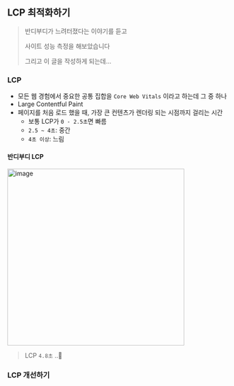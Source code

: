 ## LCP 최적화하기

> 반디부디가 느려터졌다는 이야기를 듣고
> 
> 사이트 성능 측정을 해보았습니다
> 
> 그리고 이 글을 작성하게 되는데...

### LCP
- 모든 웹 경험에서 중요한 공통 집합을 `Core Web Vitals` 이라고 하는데 그 중 하나
- Large Contentful Paint
- 페이지를 처음 로드 했을 때, 가장 큰 컨텐츠가 렌더링 되는 시점까지 걸리는 시간
   - 보통 LCP가 `0 - 2.5초`면 빠름
   - `2.5 ~ 4초`: 중간
   - `4초 이상`: 느림

#### 반디부디 LCP

<img width="400" alt="image" src="https://github.com/10000-Bagger/free-topic-study/assets/80238096/62370971-e805-444b-8dee-d16eea6668c5">

> LCP `4.8초` ..🗿


### LCP 개선하기
